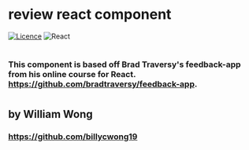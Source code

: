 # review react component

[![Licence](https://img.shields.io/github/license/Ileriayo/markdown-badges?style=for-the-badge)](./LICENSE)
![React](https://img.shields.io/badge/react-%2320232a.svg?style=for-the-badge&logo=react&logoColor=%2361DAFB)

#  

<!-- <img src="" width=400> -->


### This component is based off Brad Traversy's feedback-app from his online course for React. https://github.com/bradtraversy/feedback-app. 

#

## by William Wong
### https://github.com/billycwong19